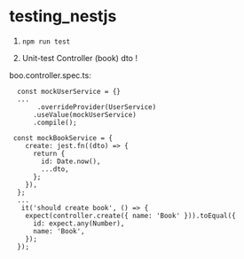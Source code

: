 # testing_nestjs

1. ```npm run test```

2. Unit-test Controller (book)  dto !

boo.controller.spec.ts:

```
  const mockUserService = {}
  ...
       .overrideProvider(UserService)
      .useValue(mockUserService)
      .compile();
```

```
 const mockBookService = {
    create: jest.fn((dto) => {
      return {
        id: Date.now(),
        ...dto,
      };
    }),
  };
  ...
   it('should create book', () => {
    expect(controller.create({ name: 'Book' })).toEqual({
      id: expect.any(Number),
      name: 'Book',
    });
  });
```